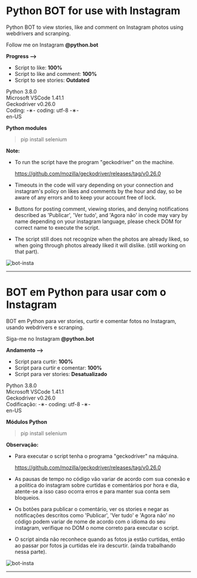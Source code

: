 # Python BOT for use with Instagram

Python BOT to view stories, like and comment on Instagram photos using webdrivers and scranping.

Follow me on Instagram <strong>@python.bot</strong>

<strong>Progress --></strong>

* Script to like: <strong>100%</strong></br>
* Script to like and comment: <strong>100%</strong></br>
* Script to see stories: <strong>Outdated</strong>

Python 3.8.0 </br>
Microsoft VSCode 1.41.1 </br>
Geckodriver v0.26.0 </br>
Coding: -&lowast;- coding: utf-8 -&lowast;- </br>
en-US </br>

<strong>Python modules</strong>

  > pip install selenium </br>
  
<strong>Note:</strong>

* To run the script have the program "geckodriver" on the machine.

  https://github.com/mozilla/geckodriver/releases/tag/v0.26.0

* Timeouts in the code will vary depending on your connection and instagram's policy on likes and comments by the hour and day, so be aware of any errors and to keep your account free of lock.

* Buttons for posting comment, viewing stories, and denying notifications described as 'Publicar', 'Ver tudo', and 'Agora não' in code may vary by name depending on your instagram language, please check DOM for correct name to execute the script.

* The script still does not recognize when the photos are already liked, so when going through photos already liked it will dislike. (still working on that part).

![bot-insta](https://github.com/alpdias/bot-python-instagram/blob/master/img/bot-insta.png)

 ---------------------------------------------------------------------------------------------------------------------

# BOT em Python para usar com o Instagram

BOT em Python para ver stories, curtir e comentar fotos no Instagram, usando webdrivers e scranping.

Siga-me no Instagram <strong>@python.bot</strong>

<strong>Andamento --></strong>

* Script para curtir: <strong>100%</strong> </br>
* Script para curtir e comentar: <strong>100%</strong> </br>
* Script para ver stories: <strong>Desatualizado</strong>

Python 3.8.0 </br>
Microsoft VSCode 1.41.1 </br>
Geckodriver v0.26.0 </br>
Codificação: -&lowast;- coding: utf-8 -&lowast;- </br>
en-US </br>

<strong>Módulos Python</strong>

 > pip install selenium </br>
 
<strong>Observação:</strong>
 
* Para executar o script tenha o programa "geckodriver" na máquina.
 
  https://github.com/mozilla/geckodriver/releases/tag/v0.26.0
 
* As pausas de tempo no código vão variar de acordo com sua conexão e a politica do instagram sobre curtidas e comentários por hora e dia, atente-se a isso caso ocorra erros e para manter sua conta sem bloqueios.
 
* Os botões para publicar o comentário, ver os stories e negar as notificações descritos como 'Publicar', 'Ver tudo' e 'Agora não' no código podem variar de nome de acordo com o idioma do seu instagram, verifique no DOM o nome correto para executar o script.

* O script ainda não reconhece quando as fotos ja estão curtidas, então ao passar por fotos ja curtidas ele ira descurtir. (ainda trabalhando nessa parte).

![bot-insta](https://github.com/alpdias/bot-python-instagram/blob/master/img/bot-insta.png)
 
----------------------------------------------------------------------------------------------------------------------
